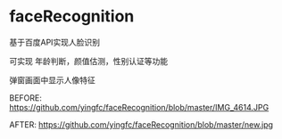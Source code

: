 # faceRecognition
基于百度API实现人脸识别

可实现 年龄判断，颜值估测，性别认证等功能

弹窗画面中显示人像特征

BEFORE:
https://github.com/yingfc/faceRecognition/blob/master/IMG_4614.JPG

AFTER:
https://github.com/yingfc/faceRecognition/blob/master/new.jpg
